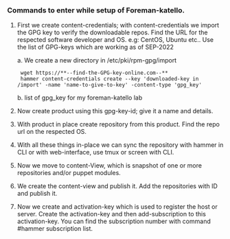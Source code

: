 ### Commands to enter while setup of Foreman-katello. 
1. First we create content-credentials; with content-credentials we import the GPG key to verify the downloadable repos. Find the URL for the respected software developer and OS. e.g: CentOS, Ubuntu etc.. Use the list of GPG-keys which are working as of SEP-2022
	
	a. We create a new directory in /etc/pki/rpm-gpg/import 

		wget https://**--find-the-GPG-key-online.com--**
		hammer content-credentials create --key 'downloaded-key in /import' -name 'name-to-give-to-key' -content-type 'gpg_key'
	
	b. list of gpg_key for my foreman-katello lab

2. Now create product using this gpg-key-id; give it a name and details.
3. With product in place create repository from this product. Find the repo url on the respected OS.
4. With all these things in-place we can sync the repository with hammer in CLI or with web-interface, use tmux or screen with CLI.
5. Now we move to content-View, which is snapshot of one or more repositories and/or puppet modules. 
6. We create the content-view and publish it. Add the repositories with ID and publish it.
7. Now we create and activation-key which is used to register the host or server. Create the activation-key and then add-subscription to this activation-key. You can find the subscription number with command #hammer subscription list.  
